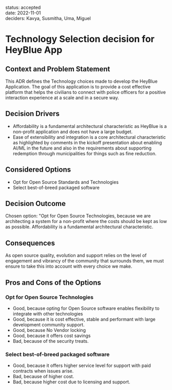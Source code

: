 status: accepted  
date: 2022-11-01  
deciders: Kavya, Susmitha, Uma, Miguel

# Technology Selection decision for HeyBlue App

## Context and Problem Statement

This ADR defines the Technology choices made to develop the HeyBlue Application.
The goal of this application is to provide a cost effective platform that helps the civilians to connect with police officers for a positive interaction experience at a scale and in a secure way.

## Decision Drivers

- Affordability is a fundamental architectural characteristic as HeyBlue is a non-profit application and does not have a large budget.
- Ease of extensibility and integration is a core architectural characteristic as highlighted by comments in the kickoff presentation about enabling AI/ML in the future and also in the requirements about supporting redemption through municipalities for things such as fine reduction.

## Considered Options

- Opt for Open Source Standards and Technologies
- Select best-of-breed packaged software

## Decision Outcome

Chosen option: "Opt for Open Source Technologies, because we are architecting a system for a non-profit where the costs should be kept as low as possible. Affordability is a fundamental architectural characteristic.

## Consequences

As open source quality, evolution and support relies on the level of engagement and vibrancy of the community that surrounds them, we must ensure to take this into account with every choice we make.

## Pros and Cons of the Options

### Opt for Open Source Technologies

- Good, because opting for Open Source software enables flexibility to integrate with other technologies
- Good, because it is cost effective, stable and performant with large development community support.
- Good, because No Vendor locking
- Good, because it offers cost savings
- Bad, because of the security treats.

### Select best-of-breed packaged software

- Good, because it offers higher service level for support with paid contracts when issues arise.
- Bad, because of higher cost.
- Bad, because higher cost due to licensing and support.
